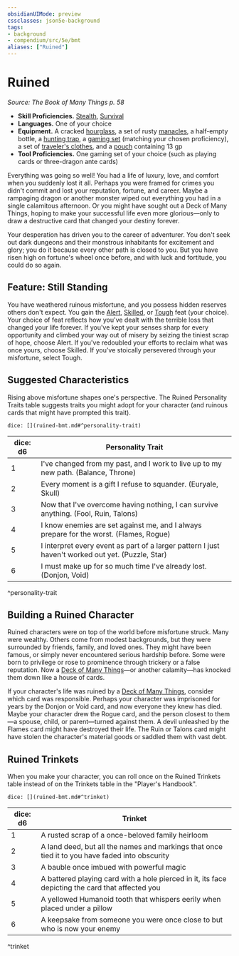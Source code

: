 ```yaml
---
obsidianUIMode: preview
cssclasses: json5e-background
tags:
- background
- compendium/src/5e/bmt
aliases: ["Ruined"]
---
```

# Ruined
*Source: The Book of Many Things p. 58*  

- **Skill Proficiencies.** [Stealth](/Systems/5e/rules/skills.md#Stealth), [Survival](/Systems/5e/rules/skills.md#Survival)  
- **Languages.** One of your choice  
- **Equipment.** A cracked [hourglass](/Systems/5e/items/hourglass.md), a set of rusty [manacles](/Systems/5e/items/manacles.md), a half-empty bottle, a [hunting trap](/Systems/5e/items/hunting-trap.md), a [gaming set](/Systems/5e/items/gaming-set.md) (matching your chosen proficiency), a set of [traveler's clothes](/Systems/5e/items/travelers-clothes.md), and a [pouch](/Systems/5e/items/pouch.md) containing 13 gp  
- **Tool Proficiencies.** One gaming set of your choice (such as playing cards or three-dragon ante cards)  

Everything was going so well! You had a life of luxury, love, and comfort when you suddenly lost it all. Perhaps you were framed for crimes you didn't commit and lost your reputation, fortune, and career. Maybe a rampaging dragon or another monster wiped out everything you had in a single calamitous afternoon. Or you might have sought out a Deck of Many Things, hoping to make your successful life even more glorious—only to draw a destructive card that changed your destiny forever.

Your desperation has driven you to the career of adventurer. You don't seek out dark dungeons and their monstrous inhabitants for excitement and glory; you do it because every other path is closed to you. But you have risen high on fortune's wheel once before, and with luck and fortitude, you could do so again.

## Feature: Still Standing

You have weathered ruinous misfortune, and you possess hidden reserves others don't expect. You gain the [Alert](/Systems/5e/feats/alert.md), [Skilled](/Systems/5e/feats/skilled.md), or [Tough](/Systems/5e/feats/tough.md) feat (your choice). Your choice of feat reflects how you've dealt with the terrible loss that changed your life forever. If you've kept your senses sharp for every opportunity and climbed your way out of misery by seizing the tiniest scrap of hope, choose Alert. If you've redoubled your efforts to reclaim what was once yours, choose Skilled. If you've stoically persevered through your misfortune, select Tough.

## Suggested Characteristics

Rising above misfortune shapes one's perspective. The Ruined Personality Traits table suggests traits you might adopt for your character (and ruinous cards that might have prompted this trait).

`dice: [](ruined-bmt.md#^personality-trait)`

| dice: d6 | Personality Trait |
|----------|-------------------|
| 1 | I've changed from my past, and I work to live up to my new path. (Balance, Throne) |
| 2 | Every moment is a gift I refuse to squander. (Euryale, Skull) |
| 3 | Now that I've overcome having nothing, I can survive anything. (Fool, Ruin, Talons) |
| 4 | I know enemies are set against me, and I always prepare for the worst. (Flames, Rogue) |
| 5 | I interpret every event as part of a larger pattern I just haven't worked out yet. (Puzzle, Star) |
| 6 | I must make up for so much time I've already lost. (Donjon, Void) |
^personality-trait

## Building a Ruined Character

Ruined characters were on top of the world before misfortune struck. Many were wealthy. Others come from modest backgrounds, but they were surrounded by friends, family, and loved ones. They might have been famous, or simply never encountered serious hardship before. Some were born to privilege or rose to prominence through trickery or a false reputation. Now a [Deck of Many Things](/Systems/5e/items/deck-of-many-things.md)—or another calamity—has knocked them down like a house of cards.

If your character's life was ruined by a [Deck of Many Things](/Systems/5e/items/deck-of-many-things.md), consider which card was responsible. Perhaps your character was imprisoned for years by the Donjon or Void card, and now everyone they knew has died. Maybe your character drew the Rogue card, and the person closest to them—a spouse, child, or parent—turned against them. A devil unleashed by the Flames card might have destroyed their life. The Ruin or Talons card might have stolen the character's material goods or saddled them with vast debt.

## Ruined Trinkets

When you make your character, you can roll once on the Ruined Trinkets table instead of on the Trinkets table in the "Player's Handbook".

`dice: [](ruined-bmt.md#^trinket)`

| dice: d6 | Trinket |
|----------|---------|
| 1 | A rusted scrap of a once-beloved family heirloom |
| 2 | A land deed, but all the names and markings that once tied it to you have faded into obscurity |
| 3 | A bauble once imbued with powerful magic |
| 4 | A battered playing card with a hole pierced in it, its face depicting the card that affected you |
| 5 | A yellowed Humanoid tooth that whispers eerily when placed under a pillow |
| 6 | A keepsake from someone you were once close to but who is now your enemy |
^trinket